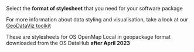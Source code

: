 Select the **format of stylesheet** that you need for your software package

For more information about data styling and visualisation, take a look at our [GeoDataViz toolkit](https://github.com/OrdnanceSurvey/GeoDataViz-Toolkit)

These are stylesheets for OS OpenMap Local in geopackage format downloaded from the OS DataHub **after April 2023**
